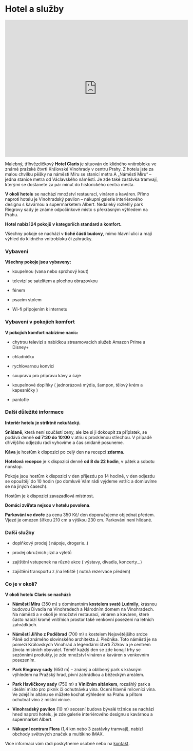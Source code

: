 # **Hotel a služby**


<div style="text-align: center;">
<iframe src="https://www.google.com/maps/embed?pb=!4v1748877489265!6m8!1m7!1sCAoSLEFGMVFpcFBMdDduRnc3SE1NbkVDZzRfN3VIeHJrSjhXOFY2MXo4dDlxcUdi!2m2!1d50.07592187760594!2d14.44256056896022!3f101.03!4f-2.4399999999999977!5f0.4000000000000002" width="600" height="450" style="border:0;" allowfullscreen="" loading="lazy" referrerpolicy="no-referrer-when-downgrade"></iframe>
</div>

Malebný, tříhvězdičkový **Hotel Claris** je situován do klidného vnitrobloku ve známé pražské čtvrti Královské Vinohrady v centru Prahy. Z hotelu jste za malou chvilku pěšky na náměstí Míru se stanicí metra A „Náměstí Míru“ – jedna stanice metra od Václavského náměstí. Je zde také zastávka tramvají, kterými se dostanete za pár minut do historického centra města.

**V okolí hotelu** se nachází množství restaurací, vináren a kaváren. Přímo naproti hotelu je Vinohradský pavilon – nákupní galerie interiérového designu s kavárnou a supermarketem Albert. Nedaleký rozlehlý park Riegrovy sady je známé odpočinkové místo s překrásným výhledem na Prahu.

**Hotel nabízí 24 pokojů v kategoriích standard a komfort.**

Všechny pokoje se nachází v **tiché části budovy**, mimo hlavní ulici a mají výhled do klidného vnitrobloku či zahrádky.  

### Vybavení

**Všechny pokoje jsou vybaveny:**

- koupelnou (vana nebo sprchový kout)

- televizí se satelitem a plochou obrazovkou

- fénem

- psacím stolem

- Wi-fi připojením k internetu

### Vybavení v pokojích komfort

**V pokojích komfort nabízíme navíc:**

- chytrou televizi s nabídkou streamovacích služeb Amazon Prime a Disney+

- chladničku

- rychlovarnou konvici

- soupravu pro přípravu kávy a čaje

- koupelnové doplňky ( jednorázová mýdla, šampon, tělový krém a kapesníčky )

- pantofle

### Další důležité informace

**Interiér hotelu je striktně nekuřácký.**

**Snídaně**, která není součástí ceny, ale lze si ji dokoupit za příplatek, se podává denně **od 7:30 do 10:00** v atriu s prosklenou střechou. V případě dřívějšího odjezdu rádi vyhovíme a čas snídaně posuneme.

**Káva** je hostům k dispozici po celý den na recepci **zdarma.**

**Hotelová recepce** je k dispozici denně **od 8 do 22 hodin**, v pátek a sobotu nonstop.

Pokoje jsou hostům k dispozici v den příjezdu po 14 hodině, v den odjezdu se opouštějí do 10 hodin (po domluvě Vám rádi vyjdeme vstříc a domluvíme se na jiných časech).

Hostům je k dispozici zavazadlová místnost.

**Domácí zvířata nejsou v hotelu povolena.**

**Parkování ve dvoře** za cenu 350 Kč/ den doporučujeme objednat předem. Vjezd je omezen šířkou 210 cm a výškou  230 cm. Parkování není hlídané.

### Další služby

- doplňkový prodej ( nápoje, drogerie..)

- prodej okružních jízd a výletů

- zajištění vstupenek na různé akce ( výstavy, divadla, koncerty…)

- zajištění transportu z /na letiště ( nutná rezervace předem) 

### Co je v okolí?

**V okolí hotelu Claris se nachází:**

- **Náměstí Míru** (350 m) s dominantním **kostelem svaté Ludmily**, krásnou budovou Divadla na Vinohradech a Národním domem na Vinohradech. Na náměstí a v okolí je množství restaurací, vináren a kaváren, které často nabízí kromě vnitřních prostor také venkovní posezení na letních zahrádkách.

- **Náměstí  Jiřího z Poděbrad**  (700 m) s kostelem Nejsvětějšího srdce Páně od známého slovinského architekta J. Plečnika. Toto náměstí je na pomezí Královských Vinohrad a legendární čtvrti Žižkov a je centrem života místních obyvatel. Téměř každý den se zde konají trhy se sezónními produkty, je zde množství vináren a kaváren s venkovním posezením.

- **Park Riegrovy sady** (650 m) – známý a oblíbený park s krásným výhledem na Pražský hrad, pivní zahrádkou a běžeckým areálem. 

- **Park Havlíčkovy sady** (750 m) s **Viničním altánkem**, rozsáhlý park a ideální  místo pro piknik či ochutnávku vína. Ocení hlavně milovníci vína. Ve zdejším altánu se můžete kochat výhledem na Prahu a přitom ochutnat víno z místní vinice.

- **Vinohradský pavilon** (10 m) secesní budova bývalé tržnice se nachází hned naproti hotelu, je zde galerie interiérového designu s kavárnou a supermarket Albert.

- **Nákupní centrum Flora** (1,4 km nebo 3 zastávky tramvají), nabízí obchody světových značek a multikino IMAX.

Více informací vám rádi poskytneme osobně nebo na [kontakt](contact.md).
